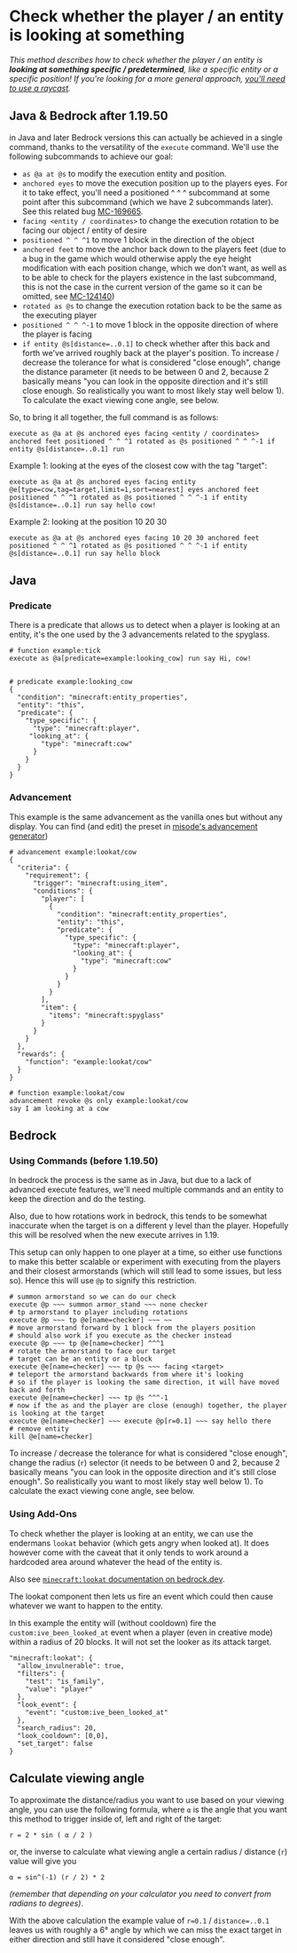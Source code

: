 # Check whether the player / an entity is looking at something

_This method describes how to check whether the player / an entity is **looking at something specific / predetermined**, like a specific entity or a specific position! If you're looking for a more general approach, [you'll need to use a raycast](/wiki/questions/raycast)._

## Java & Bedrock after 1.19.50

in Java and later Bedrock versions this can actually be achieved in a single command, thanks to the versatility of the `execute` command. We'll use the following subcommands to achieve our goal:

- `as @a at @s` to modify the execution entity and position.  
- `anchored eyes` to move the execution position up to the players eyes. For it to take effect, you'll need a positioned ^ ^ ^ subcommand at some point after this subcommand (which we have 2 subcommands later). See this related bug [MC-169665](https://bugs.mojang.com/browse/MC-169665).
- `facing <entity / coordinates>` to change the execution rotation to be facing our object / entity of desire  
- `positioned ^ ^ ^1` to move 1 block in the direction of the object  
- `anchored feet` to move the anchor back down to the players feet (due to a bug in the game which would otherwise apply the eye height modification with each position change, which we don't want, as well as to be able to check for the players existence in the last subcommand, this is not the case in the current version of the game so it can be omitted, see [MC-124140](https://bugs.mojang.com/browse/MC-124140))
- `rotated as @s` to change the execution rotation back to be the same as the executing player
- `positioned ^ ^ ^-1` to move 1 block in the opposite direction of where the player is facing
- `if entity @s[distance=..0.1]` to check whether after this back and forth we've arrived roughly back at the player's position. To increase / decrease the tolerance for what is considered "close enough", change the distance parameter (it needs to be between 0 and 2, because 2 basically means "you can look in the opposite direction and it's still close enough. So realistically you want to most likely stay well below 1). To calculate the exact viewing cone angle, see below.

So, to bring it all together, the full command is as follows:

    execute as @a at @s anchored eyes facing <entity / coordinates> anchored feet positioned ^ ^ ^1 rotated as @s positioned ^ ^ ^-1 if entity @s[distance=..0.1] run

Example 1: looking at the eyes of the closest cow with the tag "target":

    execute as @a at @s anchored eyes facing entity @e[type=cow,tag=target,limit=1,sort=nearest] eyes anchored feet positioned ^ ^ ^1 rotated as @s positioned ^ ^ ^-1 if entity @s[distance=..0.1] run say hello cow!

Example 2: looking at the position 10 20 30

    execute as @a at @s anchored eyes facing 10 20 30 anchored feet positioned ^ ^ ^1 rotated as @s positioned ^ ^ ^-1 if entity @s[distance=..0.1] run say hello block

## Java

### Predicate
There is a predicate that allows us to detect when a player is looking at an entity, it's the one used by the 3 advancements related to the spyglass.

    # function example:tick
    execute as @a[predicate=example:looking_cow] run say Hi, cow!
    

    # predicate example:looking_cow
    {
      "condition": "minecraft:entity_properties",
      "entity": "this",
      "predicate": {
        "type_specific": {
          "type": "minecraft:player",
         "looking_at": {
            "type": "minecraft:cow"
          }
        }
      }
    }

### Advancement
This example is the same advancement as the vanilla ones but without any display.
You can find (and edit) the preset in [misode's advancement generator](https://misode.github.io/advancement/?version=1.20.5&preset=adventure/spyglass_at_ghast))

    # advancement example:lookat/cow
    {
      "criteria": {
        "requirement": {
          "trigger": "minecraft:using_item",
          "conditions": {
            "player": [
              {
                "condition": "minecraft:entity_properties",
                "entity": "this",
                "predicate": {
                  "type_specific": {
                    "type": "minecraft:player",
                    "looking_at": {
                      "type": "minecraft:cow"
                    }
                  }
                }
              }
            ],
            "item": {
              "items": "minecraft:spyglass"
            }
          }
        }
      },
      "rewards": {
        "function": "example:lookat/cow"
      }
    }

    # function example:lookat/cow
    advancement revoke @s only example:lookat/cow
    say I am looking at a cow

## Bedrock

### Using Commands (before 1.19.50)

In bedrock the process is the same as in Java, but due to a lack of advanced execute features, we'll need multiple commands and an entity to keep the direction and do the testing.

Also, due to how rotations work in bedrock, this tends to be somewhat inaccurate when the target is on a different y level than the player. Hopefully this will be resolved when the new execute arrives in 1.19.

This setup can only happen to one player at a time, so either use functions to make this better scalable or experiment with executing from the players and their closest armorstands (which will still lead to some issues, but less so). Hence this will use `@p` to signify this restriction.


    # summon armorstand so we can do our check
    execute @p ~~~ summon armor_stand ~~~ none checker
    # tp armorstand to player including rotations
    execute @p ~~~ tp @e[name=checker] ~~~ ~~
    # move armorstand forward by 1 block from the players position
    # should also work if you execute as the checker instead
    execute @p ~~~ tp @e[name=checker] ^^^1
    # rotate the armorstand to face our target
    # target can be an entity or a block
    execute @e[name=checker] ~~~ tp @s ~~~ facing <target>
    # teleport the armorstand backwards from where it's looking
    # so if the player is looking the same direction, it will have moved back and forth 
    execute @e[name=checker] ~~~ tp @s ^^^-1
    # now if the as and the player are close (enough) together, the player is looking at the target
    execute @e[name=checker] ~~~ execute @p[r=0.1] ~~~ say hello there
    # remove entity
    kill @e[name=checker]

To increase / decrease the tolerance for what is considered "close enough", change the radius (`r`) selector (it needs to be between 0 and 2, because 2 basically means "you can look in the opposite direction and it's still close enough". So realistically you want to most likely stay well below 1). To calculate the exact viewing cone angle, see below.

### Using Add-Ons

To check whether the player is looking at an entity, we can use the endermans `lookat` behavior (which gets angry when looked at). It does however come with the caveat that it only tends to work around a hardcoded area around whatever the head of the entity is.

Also see [`minecraft:lookat` documentation on bedrock.dev](https://bedrock.dev/docs/stable/Entities#minecraft%3Alookat).

The lookat component then lets us fire an event which could then cause whatever we want to happen to the entity.

In this example the entity will (without cooldown) fire the `custom:ive_been_looked_at` event when a player (even in creative mode) within a radius of 20 blocks. It will not set the looker as its attack target.

    "minecraft:lookat": {
      "allow_invulnerable": true,
      "filters": {
        "test": "is_family",
        "value": "player"
      },
      "look_event": {
        "event": "custom:ive_been_looked_at"
      },
      "search_radius": 20,
      "look_cooldown": [0,0],
      "set_target": false
    }


## Calculate viewing angle

To approximate the distance/radius you want to use based on your viewing angle, you can use the following formula, where `α` is the angle that you want this method to trigger inside of, left and right of the target:

    r = 2 * sin ( α / 2 )

or, the inverse to calculate what viewing angle a certain radius / distance (`r`) value will give you

    α = sin^(-1) (r / 2) * 2

_(remember that depending on your calculator you need to convert from radians to degrees)_.

With the above calculation the example value of `r=0.1` / `distance=..0.1` leaves us with roughly a 6° angle by which we can miss the exact target in either direction and still have it considered "close enough".
